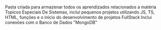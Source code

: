 Pasta criada para armazenar todos os aprendizados relacionados a matéria Topicos Especiais De Sistemas, inclui pequenos projetos utilizando JS, TS, HTML, funções e o inicio do desenvolvimento de projetos FullStack
Inclui conexões com o Banco de Dados "MongoDB"
